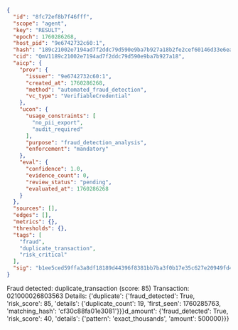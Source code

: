 ```json
{
  "id": "8fc72ef8b7f46fff",
  "scope": "agent",
  "key": "RESULT",
  "epoch": 1760286268,
  "host_pid": "9e6742732c60:1",
  "hash": "189c21002e7194ad7f2ddc79d590e9ba7b927a18b2fe2cef60146d33e6ead388",
  "cid": "QmV1189c21002e7194ad7f2ddc79d590e9ba7b927a18",
  "aicp": {
    "prov": {
      "issuer": "9e6742732c60:1",
      "created_at": 1760286268,
      "method": "automated_fraud_detection",
      "vc_type": "VerifiableCredential"
    },
    "ucon": {
      "usage_constraints": [
        "no_pii_export",
        "audit_required"
      ],
      "purpose": "fraud_detection_analysis",
      "enforcement": "mandatory"
    },
    "eval": {
      "confidence": 1.0,
      "evidence_count": 0,
      "review_status": "pending",
      "evaluated_at": 1760286268
    }
  },
  "sources": [],
  "edges": [],
  "metrics": {},
  "thresholds": {},
  "tags": [
    "fraud",
    "duplicate_transaction",
    "risk_critical"
  ],
  "sig": "b1ee5ced59ffa3a8df18189d44396f8381bb7ba3f0b17e35c627e20949fd4710"
}
```

Fraud detected: duplicate_transaction (score: 85)
Transaction: 021000026803563
Details: {'duplicate': {'fraud_detected': True, 'risk_score': 85, 'details': {'duplicate_count': 19, 'first_seen': 1760285763, 'matching_hash': 'cf30c88fa01e3081'}}}d_amount': {'fraud_detected': True, 'risk_score': 40, 'details': {'pattern': 'exact_thousands', 'amount': 500000}}}